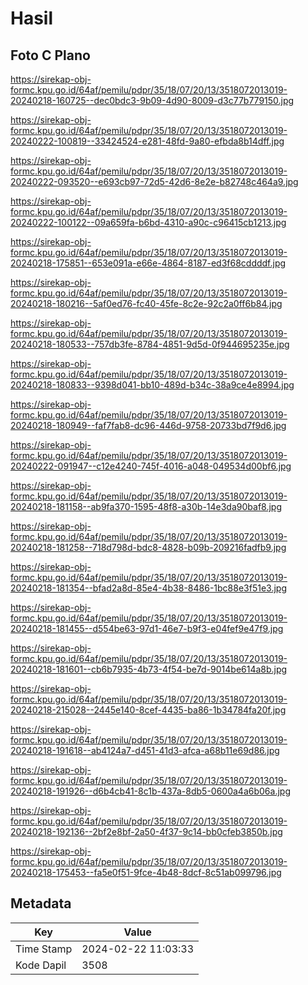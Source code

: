 # Hasil

## Foto C Plano

https://sirekap-obj-formc.kpu.go.id/64af/pemilu/pdpr/35/18/07/20/13/3518072013019-20240218-160725--dec0bdc3-9b09-4d90-8009-d3c77b779150.jpg

https://sirekap-obj-formc.kpu.go.id/64af/pemilu/pdpr/35/18/07/20/13/3518072013019-20240222-100819--33424524-e281-48fd-9a80-efbda8b14dff.jpg

https://sirekap-obj-formc.kpu.go.id/64af/pemilu/pdpr/35/18/07/20/13/3518072013019-20240222-093520--e693cb97-72d5-42d6-8e2e-b82748c464a9.jpg

https://sirekap-obj-formc.kpu.go.id/64af/pemilu/pdpr/35/18/07/20/13/3518072013019-20240222-100122--09a659fa-b6bd-4310-a90c-c96415cb1213.jpg

https://sirekap-obj-formc.kpu.go.id/64af/pemilu/pdpr/35/18/07/20/13/3518072013019-20240218-175851--653e091a-e66e-4864-8187-ed3f68cddddf.jpg

https://sirekap-obj-formc.kpu.go.id/64af/pemilu/pdpr/35/18/07/20/13/3518072013019-20240218-180216--5af0ed76-fc40-45fe-8c2e-92c2a0ff6b84.jpg

https://sirekap-obj-formc.kpu.go.id/64af/pemilu/pdpr/35/18/07/20/13/3518072013019-20240218-180533--757db3fe-8784-4851-9d5d-0f944695235e.jpg

https://sirekap-obj-formc.kpu.go.id/64af/pemilu/pdpr/35/18/07/20/13/3518072013019-20240218-180833--9398d041-bb10-489d-b34c-38a9ce4e8994.jpg

https://sirekap-obj-formc.kpu.go.id/64af/pemilu/pdpr/35/18/07/20/13/3518072013019-20240218-180949--faf7fab8-dc96-446d-9758-20733bd7f9d6.jpg

https://sirekap-obj-formc.kpu.go.id/64af/pemilu/pdpr/35/18/07/20/13/3518072013019-20240222-091947--c12e4240-745f-4016-a048-049534d00bf6.jpg

https://sirekap-obj-formc.kpu.go.id/64af/pemilu/pdpr/35/18/07/20/13/3518072013019-20240218-181158--ab9fa370-1595-48f8-a30b-14e3da90baf8.jpg

https://sirekap-obj-formc.kpu.go.id/64af/pemilu/pdpr/35/18/07/20/13/3518072013019-20240218-181258--718d798d-bdc8-4828-b09b-209216fadfb9.jpg

https://sirekap-obj-formc.kpu.go.id/64af/pemilu/pdpr/35/18/07/20/13/3518072013019-20240218-181354--bfad2a8d-85e4-4b38-8486-1bc88e3f51e3.jpg

https://sirekap-obj-formc.kpu.go.id/64af/pemilu/pdpr/35/18/07/20/13/3518072013019-20240218-181455--d554be63-97d1-46e7-b9f3-e04fef9e47f9.jpg

https://sirekap-obj-formc.kpu.go.id/64af/pemilu/pdpr/35/18/07/20/13/3518072013019-20240218-181601--cb6b7935-4b73-4f54-be7d-9014be614a8b.jpg

https://sirekap-obj-formc.kpu.go.id/64af/pemilu/pdpr/35/18/07/20/13/3518072013019-20240218-215028--2445e140-8cef-4435-ba86-1b34784fa20f.jpg

https://sirekap-obj-formc.kpu.go.id/64af/pemilu/pdpr/35/18/07/20/13/3518072013019-20240218-191618--ab4124a7-d451-41d3-afca-a68b11e69d86.jpg

https://sirekap-obj-formc.kpu.go.id/64af/pemilu/pdpr/35/18/07/20/13/3518072013019-20240218-191926--d6b4cb41-8c1b-437a-8db5-0600a4a6b06a.jpg

https://sirekap-obj-formc.kpu.go.id/64af/pemilu/pdpr/35/18/07/20/13/3518072013019-20240218-192136--2bf2e8bf-2a50-4f37-9c14-bb0cfeb3850b.jpg

https://sirekap-obj-formc.kpu.go.id/64af/pemilu/pdpr/35/18/07/20/13/3518072013019-20240218-175453--fa5e0f51-9fce-4b48-8dcf-8c51ab099796.jpg


## Metadata

| Key        | Value               |
| ---------- | ------------------- |
| Time Stamp | 2024-02-22 11:03:33 |
| Kode Dapil | 3508                |



